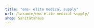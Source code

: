 ```yaml
---
title: "ems- elite medical supply"
url: /laramie/ems-elite-medical-supply/
shop: Sanitätshaus
---
```

